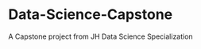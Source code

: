 Data-Science-Capstone
=====================

A Capstone project from JH Data Science Specialization
